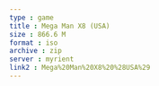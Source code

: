 ```yaml
---
type : game
title : Mega Man X8 (USA)
size : 866.6 M
format : iso
archive : zip
server : myrient
link2 : Mega%20Man%20X8%20%28USA%29
---
```

